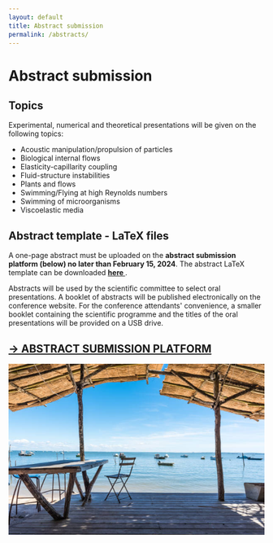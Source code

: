 ```yaml
---
layout: default
title: Abstract submission
permalink: /abstracts/
---
```


# Abstract submission

## Topics
Experimental, numerical and theoretical presentations will be given on the following topics:
- Acoustic manipulation/propulsion of particles
- Biological internal flows
- Elasticity-capillarity coupling
- Fluid-structure instabilities
- Plants and flows
- Swimming/Flying at high Reynolds numbers
- Swimming of microorganisms
- Viscoelastic media

## Abstract template - LaTeX files
A one-page abstract must be uploaded on the **abstract submission platform (below) no later than February 15, 2024**. The abstract LaTeX template can be downloaded **<a href="/assets/template/template_abstract_F&E2024.zip" download> here </a>**.

Abstracts will be used by the scientific committee to select oral presentations.
A booklet of abstracts will be published electronically on the conference website. For the conference attendants' convenience, a smaller booklet containing the scientific programme and the titles of the oral presentations will be provided on a USB drive.


## <a href="https://fluidandelasticity2024.com/" target="_blank"> &rarr; ABSTRACT SUBMISSION PLATFORM </a>


![Arcachon](/assets/img/terrasse.jpg)
